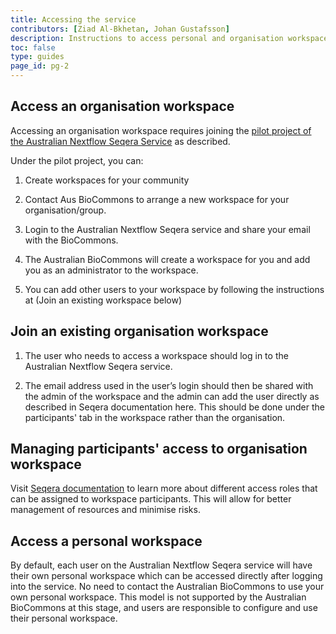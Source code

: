 ```yaml
---
title: Accessing the service
contributors: [Ziad Al-Bkhetan, Johan Gustafsson]
description: Instructions to access personal and organisation workspace.
toc: false
type: guides
page_id: pg-2
---
```


## Access an organisation workspace

Accessing an organisation workspace requires joining the [pilot project of the Australian Nextflow Seqera Service](/main/join_us.md) as described.

Under the pilot project, you can:

1. Create workspaces for your community

2. Contact Aus BioCommons to arrange a new workspace for your organisation/group.

3. Login to the Australian Nextflow Seqera service and share your email with the BioCommons.

4. The Australian BioCommons will create a workspace for you and add you as an administrator to the workspace.

5. You can add other users to your workspace by following the instructions at (Join an existing workspace below)

## Join an existing organisation workspace

1. The user who needs to access a workspace should log in to the Australian Nextflow Seqera service. 

2. The email address used in the user’s login should then be shared with the admin of the workspace and the admin can add the user directly as described in Seqera documentation here. This should be done under the participants' tab in the workspace rather than the organisation.

## Managing participants' access to organisation workspace

Visit [Seqera documentation](https://docs.seqera.io/latest/orgs-and-teams/workspace-management/#participant-roles) to learn more about different access roles that can be assigned to workspace participants. This will allow for better management of resources and minimise risks. 


## Access a personal workspace

By default, each user on the Australian  Nextflow Seqera service will have their own personal workspace which can be accessed directly after logging into the service. No need to contact the Australian BioCommons to use your own personal workspace. This model is not supported by the Australian BioCommons at this stage, and users are responsible to configure and use their personal workspace.
